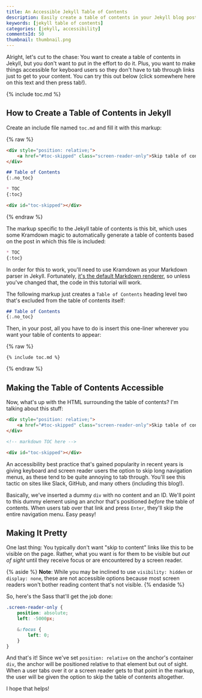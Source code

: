 ```yaml
---
title: An Accessible Jekyll Table of Contents
description: Easily create a table of contents in your Jekyll blog posts with one simple include, with a skip navigation link to make things accessible for keyboard users.
keywords: [jekyll table of contents]
categories: [jekyll, accessibility]
commentsId: 50
thumbnail: thumbnail.png
---
```


Alright, let's cut to the chase: You want to create a table of contents in Jekyll, but you don't want to put in the effort to do it. Plus, you want to make things accessible for keyboard users so they don't have to tab through links just to get to your content. You can try this out below (click somewhere here on this text and then press tab!).

{% include toc.md %}

## How to Create a Table of Contents in Jekyll

Create an include file named `toc.md` and fill it with this markup:

{% raw %}
```markdown {data-file="_includes/toc.md" data-copyable=true}
<div style="position: relative;">
    <a href="#toc-skipped" class="screen-reader-only">Skip table of contents</a>
</div>

## Table of Contents
{:.no_toc}

* TOC
{:toc}

<div id="toc-skipped"></div>
```
{% endraw %}

The markup specific to the Jekyll table of contents is this bit, which uses some Kramdown magic to automatically generate a table of contents based on the post in which this file is included:

```markdown
* TOC
{:toc}
```

In order for this to work, you'll need to use Kramdown as your Markdown parser in Jekyll. Fortunately, [it's the default Markdown renderer](https://jekyllrb.com/docs/configuration/markdown/), so unless you've changed that, the code in this tutorial will work.

The following markup just creates a `Table of Contents` heading level two that's excluded from the table of contents itself:

```markdown
## Table of Contents
{:.no_toc}
```

Then, in your post, all you have to do is insert this one-liner wherever you want your table of contents to appear:

{% raw %}
```liquid {data-copyable=true}
{% include toc.md %}
```
{% endraw %}

## Making the Table of Contents Accessible

Now, what's up with the HTML surrounding the table of contents? I'm talking about this stuff:

```html
<div style="position: relative;">
    <a href="#toc-skipped" class="screen-reader-only">Skip table of contents</a>
</div>

<!-- markdown TOC here -->

<div id="toc-skipped"></div>
```

An accessibility best practice that's gained popularity in recent years is giving keyboard and screen reader users the option to skip long navigation menus, as these tend to be quite annoying to tab through. You'll see this tactic on sites like Slack, GitHub, and many others (including this blog!).

Basically, we've inserted a dummy `div` with no content and an ID. We'll point to this dummy element using an anchor that's positioned *before* the table of contents. When users tab over that link and press `Enter`, they'll skip the entire navigation menu. Easy peasy!

## Making It Pretty

One last thing: You typically don't want "skip to content" links like this to be visible on the page. Rather, what you want is for them to be visible but *out of sight* until they receive focus or are encountered by a screen reader.

{% aside %}
  **Note**: While you may be inclined to use `visibility: hidden` or `display: none`, these are not accessible options because most screen readers won't bother reading content that's not visible.
{% endaside %}

So, here's the Sass that'll get the job done:

```scss {data-file="_sass/someSassFile.scss" data-copyable=true}
.screen-reader-only {
    position: absolute;
    left: -5000px;

    &:focus {
        left: 0;
    }
}
```

And that's it! Since we've set `position: relative` on the anchor's container `div`, the anchor will be positioned relative to that element but out of sight. When a user tabs over it or a screen reader gets to that point in the markup, the user will be given the option to skip the table of contents altogether.

I hope that helps!
